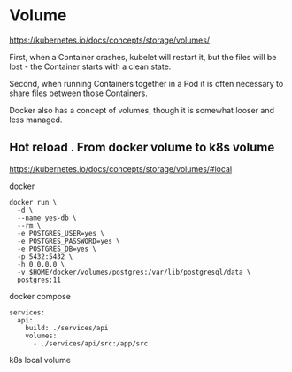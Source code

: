 # Volume

https://kubernetes.io/docs/concepts/storage/volumes/

First, when a Container crashes, kubelet will restart it, but the files will be lost - the Container starts with a clean state.

Second, when running Containers together in a Pod it is often necessary to share files between those Containers.

Docker also has a concept of volumes, though it is somewhat looser and less managed.

## Hot reload . From docker volume to k8s volume

https://kubernetes.io/docs/concepts/storage/volumes/#local

docker

```
docker run \
  -d \
  --name yes-db \
  --rm \
  -e POSTGRES_USER=yes \
  -e POSTGRES_PASSWORD=yes \
  -e POSTGRES_DB=yes \
  -p 5432:5432 \
  -h 0.0.0.0 \
  -v $HOME/docker/volumes/postgres:/var/lib/postgresql/data \
  postgres:11
```

docker compose

```
services:
  api:
    build: ./services/api
    volumes:
      - ./services/api/src:/app/src
```

k8s local volume

```

```
